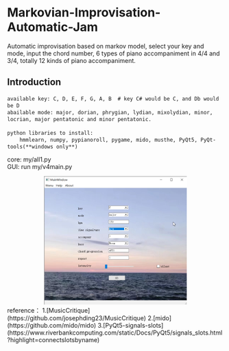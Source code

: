 # Markovian-Improvisation-Automatic-Jam  
Automatic improvisation based on markov model, select your key and mode, input the chord number, 
6 types of piano accompaniment in 4/4 and 3/4, totally 12 kinds of piano accompaniment.

## Introduction  
    available key: C, D, E, F, G, A, B  # key C# would be C, and Db would be D
    abailable mode: major, dorian, phrygian, lydian, mixolydian, minor, locrian, major pentatonic and minor pentatonic.

    python libraries to install:  
        hmmlearn, numpy, pypianoroll, pygame, mido, musthe, PyQt5, PyQt-tools(**windows only**)  
 
core: my/all1.py  
GUI: run my/v4main.py  

<div align=center><img width="333" height="300" src="https://github.com/dongmie1999/Markovian-Improvisation-Automatic-Jam/blob/master/sreenshot.png"/></div>  
reference：  
    1.[MusicCritique](https://github.com/josephding23/MusicCritique)  
    2.[mido](https://github.com/mido/mido)  
    3.[PyQt5-signals-slots](https://www.riverbankcomputing.com/static/Docs/PyQt5/signals_slots.html?highlight=connectslotsbyname)  
    
